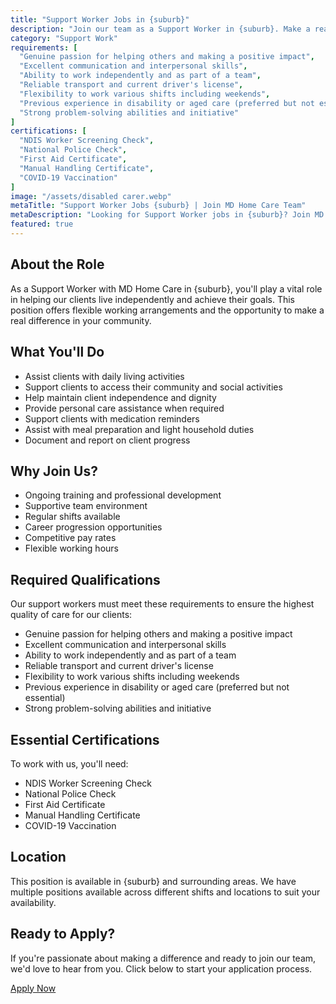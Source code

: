 ```yaml
---
title: "Support Worker Jobs in {suburb}"
description: "Join our team as a Support Worker in {suburb}. Make a real difference in people's lives while building a rewarding career in disability and aged care support."
category: "Support Work"
requirements: [
  "Genuine passion for helping others and making a positive impact",
  "Excellent communication and interpersonal skills",
  "Ability to work independently and as part of a team",
  "Reliable transport and current driver's license",
  "Flexibility to work various shifts including weekends",
  "Previous experience in disability or aged care (preferred but not essential)",
  "Strong problem-solving abilities and initiative"
]
certifications: [
  "NDIS Worker Screening Check",
  "National Police Check",
  "First Aid Certificate",
  "Manual Handling Certificate",
  "COVID-19 Vaccination"
]
image: "/assets/disabled carer.webp"
metaTitle: "Support Worker Jobs {suburb} | Join MD Home Care Team"
metaDescription: "Looking for Support Worker jobs in {suburb}? Join MD Home Care's team of dedicated support workers. Flexible hours, competitive pay, and ongoing training provided."
featured: true
---
```


## About the Role

As a Support Worker with MD Home Care in {suburb}, you'll play a vital role in helping our clients live independently and achieve their goals. This position offers flexible working arrangements and the opportunity to make a real difference in your community.

## What You'll Do

- Assist clients with daily living activities
- Support clients to access their community and social activities
- Help maintain client independence and dignity
- Provide personal care assistance when required
- Support clients with medication reminders
- Assist with meal preparation and light household duties
- Document and report on client progress

## Why Join Us?

- Ongoing training and professional development
- Supportive team environment
- Regular shifts available
- Career progression opportunities
- Competitive pay rates
- Flexible working hours

## Required Qualifications

Our support workers must meet these requirements to ensure the highest quality of care for our clients:

- Genuine passion for helping others and making a positive impact
- Excellent communication and interpersonal skills
- Ability to work independently and as part of a team
- Reliable transport and current driver's license
- Flexibility to work various shifts including weekends
- Previous experience in disability or aged care (preferred but not essential)
- Strong problem-solving abilities and initiative

## Essential Certifications

To work with us, you'll need:

- NDIS Worker Screening Check
- National Police Check
- First Aid Certificate
- Manual Handling Certificate
- COVID-19 Vaccination

## Location

This position is available in {suburb} and surrounding areas. We have multiple positions available across different shifts and locations to suit your availability.

## Ready to Apply?

If you're passionate about making a difference and ready to join our team, we'd love to hear from you. Click below to start your application process.

[Apply Now](/contact) 